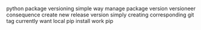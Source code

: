 python package versioning simple way manage package version versioneer consequence create new release version simply creating corresponding git tag currently want local pip install work pip
